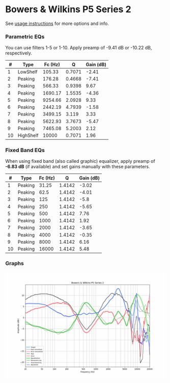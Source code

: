 # Bowers & Wilkins P5 Series 2
See [usage instructions](https://github.com/jaakkopasanen/AutoEq#usage) for more options and info.

### Parametric EQs
You can use filters 1-5 or 1-10. Apply preamp of -9.41 dB or -10.22 dB, respectively.

|   # | Type      |   Fc (Hz) |      Q |   Gain (dB) |
|-----|-----------|-----------|--------|-------------|
|   1 | LowShelf  |    105.33 | 0.7071 |       -2.41 |
|   2 | Peaking   |    176.28 | 0.4668 |       -7.41 |
|   3 | Peaking   |    566.33 | 0.9398 |        9.67 |
|   4 | Peaking   |   1690.17 | 1.5535 |       -4.36 |
|   5 | Peaking   |   9254.66 | 2.0928 |        9.33 |
|   6 | Peaking   |   2442.19 | 4.7939 |       -1.58 |
|   7 | Peaking   |   3499.15 | 3.119  |        3.33 |
|   8 | Peaking   |   5622.93 | 3.7673 |       -5.47 |
|   9 | Peaking   |   7465.08 | 5.2003 |        2.12 |
|  10 | HighShelf |  10000    | 0.7071 |        1.96 |

### Fixed Band EQs
When using fixed band (also called graphic) equalizer, apply preamp of **-6.83 dB** (if available) and set gains manually with these parameters.

|   # | Type    |   Fc (Hz) |      Q |   Gain (dB) |
|-----|---------|-----------|--------|-------------|
|   1 | Peaking |     31.25 | 1.4142 |       -3.02 |
|   2 | Peaking |     62.5  | 1.4142 |       -4.01 |
|   3 | Peaking |    125    | 1.4142 |       -5.8  |
|   4 | Peaking |    250    | 1.4142 |       -5.65 |
|   5 | Peaking |    500    | 1.4142 |        7.76 |
|   6 | Peaking |   1000    | 1.4142 |        1.92 |
|   7 | Peaking |   2000    | 1.4142 |       -3.65 |
|   8 | Peaking |   4000    | 1.4142 |       -0.35 |
|   9 | Peaking |   8000    | 1.4142 |        6.16 |
|  10 | Peaking |  16000    | 1.4142 |        5.48 |

### Graphs
![](./Bowers%20&%20Wilkins%20P5%20Series%202.png)
